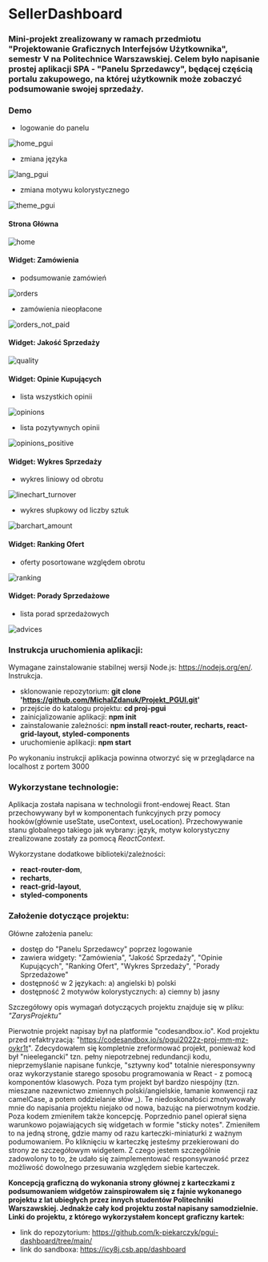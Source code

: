 # SellerDashboard
### Mini-projekt zrealizowany w ramach przedmiotu "Projektowanie Graficznych Interfejsów Użytkownika", semestr V na Politechnice Warszawskiej. Celem było napisanie prostej aplikacji SPA - **"Panelu Sprzedawcy"**, będącej częścią portalu zakupowego, na której użytkownik może zobaczyć podsumowanie swojej sprzedaży.

### Demo
* logowanie do panelu

![home_pgui](https://github.com/MichalZdanuk/Projekt_PGUI/assets/76063659/77b99952-d766-4779-8f04-3307e3cceda2)

* zmiana języka

![lang_pgui](https://github.com/MichalZdanuk/Projekt_PGUI/assets/76063659/99cb434b-6fd2-4d59-a8f4-a7835d9b6948)

* zmiana motywu kolorystycznego

![theme_pgui](https://github.com/MichalZdanuk/Projekt_PGUI/assets/76063659/f5f6632c-3aa5-4d3c-b0bf-08fe509bd6c2)
#### Strona Główna

![home](https://github.com/MichalZdanuk/Projekt_PGUI/assets/76063659/36e30235-47da-449e-9284-73fb6592fd5f)


#### Widget: Zamówienia
* podsumowanie zamówień

![orders](https://github.com/MichalZdanuk/Projekt_PGUI/assets/76063659/f97555fb-e616-41bd-ac01-4067fe353306)

* zamówienia nieopłacone

![orders_not_paid](https://github.com/MichalZdanuk/Projekt_PGUI/assets/76063659/e17ad3fe-85a5-4e12-967a-94015323d44d)

#### Widget: Jakość Sprzedaży
![quality](https://github.com/MichalZdanuk/Projekt_PGUI/assets/76063659/920bd4fa-531a-41f9-ba7d-7aae8b35f063)

#### Widget: Opinie Kupujących
* lista wszystkich opinii

![opinions](https://github.com/MichalZdanuk/Projekt_PGUI/assets/76063659/7657ef46-12bd-47e3-87c0-9c698dd335e8)

* lista pozytywnych opinii

![opinions_positive](https://github.com/MichalZdanuk/Projekt_PGUI/assets/76063659/3ebad726-efed-4137-b143-6f07f0a1bb63)

#### Widget: Wykres Sprzedaży
* wykres liniowy od obrotu

![linechart_turnover](https://github.com/MichalZdanuk/Projekt_PGUI/assets/76063659/29bfbe6a-ea7b-468b-8da5-377efbbab012)

* wykres słupkowy od liczby sztuk

![barchart_amount](https://github.com/MichalZdanuk/Projekt_PGUI/assets/76063659/e23e28cd-039c-490f-9729-e83a05028864)

#### Widget: Ranking Ofert
* oferty posortowane względem obrotu

![ranking](https://github.com/MichalZdanuk/Projekt_PGUI/assets/76063659/b3b77d42-fe2e-4d6b-a374-b443c9f5518c)

#### Widget: Porady Sprzedażowe
* lista porad sprzedażowych

![advices](https://github.com/MichalZdanuk/Projekt_PGUI/assets/76063659/a55f58fb-dd3b-4991-b44a-6dfbd6c4868e)

### Instrukcja uruchomienia aplikacji:
Wymagane zainstalowanie stabilnej wersji Node.js: https://nodejs.org/en/.
Instrukcja.
* sklonowanie repozytorium: **git clone 'https://github.com/MichalZdanuk/Projekt_PGUI.git'**
* przejście do katalogu projektu: **cd proj-pgui**
* zainicjalizowanie aplikacji: **npm init**
* zainstalowanie zależności: **npm install react-router, recharts, react-grid-layout, styled-components**
* uruchomienie aplikacji: **npm start**

Po wykonaniu instrukcji aplikacja powinna otworzyć się w przeglądarce na localhost z portem 3000

### Wykorzystane technologie:
Aplikacja została napisana w technologii front-endowej React. Stan przechowywany był w komponentach funkcyjnych przy pomocy hooków(głównie useState, useContext, useLocation).
Przechowywanie stanu globalnego takiego jak wybrany: język, motyw kolorystyczny zrealizowane zostały za pomocą *ReactContext*.

Wykorzystane dodatkowe biblioteki/zależności:
* **react-router-dom**,
* **recharts**,
* **react-grid-layout**,
* **styled-components**

### Założenie dotyczące projektu:
Główne założenia panelu:
* dostęp do "Panelu Sprzedawcy" poprzez logowanie
* zawiera widgety: "Zamówienia", "Jakość Sprzedaży", "Opinie Kupujących", "Ranking Ofert", "Wykres Sprzedaży", "Porady Sprzedażowe"
* dostępność w 2 językach: a) angielski b) polski
* dostępność 2 motywów kolorystycznych: a) ciemny b) jasny

Szczegółowy opis wymagań dotyczących projektu znajduje się w pliku: *"ZarysProjektu"*

Pierwotnie projekt napisay był na platformie "codesandbox.io". Kod projektu przed refaktryzacją: "https://codesandbox.io/s/pgui2022z-proj-mm-mz-oykr1t". Zdecydowałem się kompletnie zreformować projekt, ponieważ kod był "nieelegancki" tzn. pełny niepotrzebnej redundancji kodu, nieprzemyślanie napisane funkcje, "sztywny kod" totalnie nieresponsywny oraz wykorzystanie starego sposobu programowania w React - z pomocą komponentów klasowych. Poza tym projekt był bardzo niespójny (tzn. mieszane nazewnictwo zmiennych polski/angielskie, łamanie konwencji raz camelCase, a potem oddzielanie słów _). Te niedoskonałości zmotywowały mnie do napisania projektu niejako od nowa, bazując na pierwotnym kodzie. Poza kodem zmieniłem także koncepcję. Poprzednio panel opierał sięna warunkowo pojawiających się widgetach w formie "sticky notes". Zmieniłem to na jedną stronę, gdzie mamy od razu karteczki-miniaturki z ważnym podumowaniem. Po kliknięciu w karteczkę jesteśmy przekierowani do strony ze szczegółowym widgetem. Z czego jestem szczególnie zadowolony to to, że udało się zaimplementować responsywaność przez możliwość dowolnego przesuwania względem siebie karteczek.

**Koncepcją graficzną do wykonania strony głównej z karteczkami z podsumowaniem widgetów zainspirowałem się z fajnie wykonanego projektu z lat ubiegłych przez innych studentów Politechniki Warszawskiej. Jednakże cały kod projektu został napisany samodzielnie. Linki do projektu, z którego wykorzystałem koncept graficzny kartek:**

* link do repozytorium: https://github.com/k-piekarczyk/pgui-dashboard/tree/main/
* link do sandboxa: https://icy8j.csb.app/dashboard
